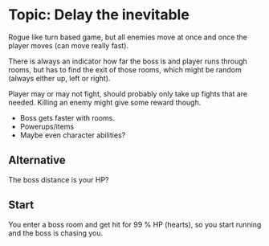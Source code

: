 # Topic: Delay the inevitable 

Rogue like turn based game, but all enemies move at once and once the player moves (can move really fast).

There is always an indicator how far the boss is and player runs through rooms, but has to find the exit of those rooms, which might be random (always either up, left or right).

Player may or may not fight, should probably only take up fights that are needed. Killing an enemy might give some reward though.

* Boss gets faster with rooms.
* Powerups/items
* Maybe even character abilities?

## Alternative

The boss distance is your HP?

## Start

You enter a boss room and get hit for 99 % HP (hearts), so you start running and the boss is chasing you.
